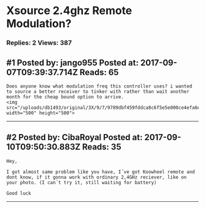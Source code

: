 # Xsource 2.4ghz Remote Modulation?

### Replies: 2 Views: 387

## \#1 Posted by: jango955 Posted at: 2017-09-07T09:39:37.714Z Reads: 65

```
Does anyone know what modulation freq this controller uses? i wanted to source a better receiver to tinker with rather than wait another month for the cheap bound option to arrive. 
<img src="/uploads/db1493/original/3X/9/7/9789dbf459fddca8c6f5e5e000ce4efa6ee7a2c1.jpg" width="500" height="500">
```

---
## \#2 Posted by: CibaRoyal Posted at: 2017-09-10T09:50:30.883Z Reads: 35

```
Hey,

I got almost same problem like you have, I´ve got Koowheel remote and dont know, if it gonna work with ordinary 2,4GHz reciever, like on your photo. (I can´t try it, still waiting for battery)

Good luck
```

---
